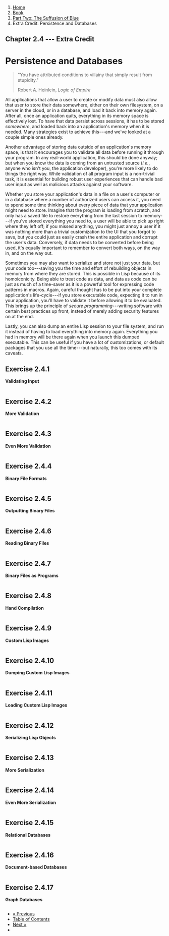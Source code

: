 <ol class="breadcrumb">
  <li><a href="/">Home</a></li>
  <li><a href="/book/">Book</a></li>
  <li><a href="/book/2-0-0-overview/">Part Two: The Suffusion of Blue</a></li>
  <li class="active">Extra Credit: Persistence and Databases</li>
</ol>

## Chapter 2.4 --- Extra Credit

# Persistence and Databases

> "You have attributed conditions to villainy that simply result from stupidity."
> <footer>Robert A. Heinlein, <em>Logic of Empire</em></footer>

All applications that allow a user to create or modify data must also allow that user to store their data somewhere, either on their own filesystem, on a server in the cloud, or in a database, and load it back into memory again.  After all, once an application quits, everything in its memory space is effectively lost.  To have that data persist across sessions, it has to be stored *somewhere*, and loaded back into an application's memory when it is needed.  Many strategies exist to achieve this---and we've looked at a couple simple ones already.

Another advantage of storing data outside of an application's memory space, is that it encourages you to validate all data before running it through your program.  In any real-world application, this should be done anyway; but when you know the data is coming from an untrusted source (*i.e.*, anyone who isn't you, the application developer), you're more likely to do things the right way.  While validation of all program input is a non-trivial task, it is essential for building robust user experiences that can handle bad user input as well as malicious attacks against your software.

Whether you store your application's data in a file on a user's computer or in a database where a number of authorized users can access it, you need to spend some time thinking about every piece of data that your application might need to store.  Imagine that the program is loading from scratch, and only has a saved file to restore everything from the last session to memory---if you've stored everything you need to, a user will be able to pick up right where they left off; if you missed anything, you might just annoy a user if it was nothing more than a trivial customization to the UI that you forgot to save, but you could just as easily crash the entire application and corrupt the user's data. Conversely, if data needs to be converted before being used, it's equally important to remember to convert both ways, on the way in, and on the way out.

Sometimes you may also want to serialize and store not just your data, but your code too---saving you the time and effort of rebuilding objects in memory from where they are stored.  This is possible in Lisp because of its homoiconicity.  Being able to treat code as data, and data as code can be just as much of a time-saver as it is a powerful tool for expressing code patterns in macros.  Again, careful thought has to be put into your complete application's life-cycle---if you store executable code, expecting it to run in your application, you'll have to validate it before allowing it to be evaluated. This brings up the principle of *secure programming*---writing software with certain best practices up front, instead of merely adding security features on at the end.

Lastly, you can also dump an entire Lisp session to your file system, and run it instead of having to load everything into memory again.  Everything you had in memory will be there again when you launch this dumped executable.  This can be useful if you have a lot of customizations, or default packages that you use all the time---but naturally, this too comes with its caveats.

## Exercise 2.4.1

**Validating Input**

```lisp

```

## Exercise 2.4.2

**More Validation**

```lisp

```

## Exercise 2.4.3

**Even More Validation**

```lisp

```

## Exercise 2.4.4

**Binary File Formats**

```lisp

```

## Exercise 2.4.5

**Outputting Binary Files**

```lisp

```

## Exercise 2.4.6

**Reading Binary Files**

```lisp

```

## Exercise 2.4.7

**Binary Files as Programs**

```lisp

```

## Exercise 2.4.8

**Hand Compilation**

```lisp

```

## Exercise 2.4.9

**Custom Lisp Images**

```lisp

```

## Exercise 2.4.10

**Dumping Custom Lisp Images**

```lisp

```

## Exercise 2.4.11

**Loading Custom Lisp Images**

```lisp

```

## Exercise 2.4.12

**Serializing Lisp Objects**

```lisp

```

## Exercise 2.4.13

**More Serialization**

```lisp

```

## Exercise 2.4.14

**Even More Serialization**

```lisp

```

## Exercise 2.4.15

**Relational Databases**

```lisp

```

## Exercise 2.4.16

**Document-based Databases**

```lisp

```

## Exercise 2.4.17

**Graph Databases**

```lisp

```

<ul class="pager">
  <li class="previous"><a href="/book/2-03-0-objects-control/">&laquo; Previous</a></li>
  <li><a href="/book/">Table of Contents</a></li>
  <li class="next"><a href="/book/2-05-0-extended-types.md">Next &raquo;</a><li>
</ul>
